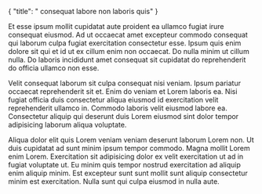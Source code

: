 {
  "title": " consequat labore non laboris quis"
}

Et esse ipsum mollit cupidatat aute proident ea ullamco fugiat irure consequat eiusmod. Ad ut occaecat amet excepteur commodo consequat qui laborum culpa fugiat exercitation consectetur esse. Ipsum quis enim dolore sit qui et id ut ex cillum enim non occaecat. Do nulla minim ut cillum nulla. Do laboris incididunt amet consequat sit cupidatat do reprehenderit do officia ullamco non esse.

Velit consequat laborum sit culpa consequat nisi veniam. Ipsum pariatur occaecat reprehenderit sit et. Enim do veniam et Lorem laboris ea. Nisi fugiat officia duis consectetur aliqua eiusmod id exercitation velit reprehenderit ullamco in. Commodo laboris velit eiusmod labore ea. Consectetur aliquip qui deserunt duis Lorem eiusmod sint dolor tempor adipisicing laborum aliqua voluptate.

Aliqua dolor elit quis Lorem veniam veniam deserunt laborum Lorem non. Ut duis cupidatat ad sunt minim ipsum tempor commodo. Magna mollit Lorem enim Lorem. Exercitation sit adipisicing dolor ex velit exercitation ut ad in fugiat voluptate ut. Eu minim quis tempor nostrud exercitation ad aliquip enim aliquip minim. Est excepteur sunt sunt mollit sunt aliquip consectetur minim est exercitation. Nulla sunt qui culpa eiusmod in nulla aute.